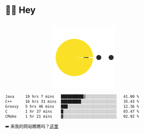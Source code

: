 
# 👋🏻 Hey
<div align="center">
	<br>
	<img src="https://raw.githubusercontent.com/Aniket965/Aniket965/master/pacman.svg?sanitize=true" width="200" height="200">
	<br>
</div>

<!--START_SECTION:waka-->
```text
Java     19 hrs 7 mins   ██████████▒░░░░░░░░░░░░░░   41.00 % 
C++      16 hrs 31 mins  █████████░░░░░░░░░░░░░░░░   35.43 % 
Groovy   5 hrs 46 mins   ███░░░░░░░░░░░░░░░░░░░░░░   12.36 % 
C        1 hr 37 mins    █░░░░░░░░░░░░░░░░░░░░░░░░   03.47 % 
CMake    1 hr 21 mins    ▓░░░░░░░░░░░░░░░░░░░░░░░░   02.92 % 
```
<!--END_SECTION:waka-->

 ➡️  来我的网站瞧瞧吗？[这里](https://www.shaolongfei.com)
